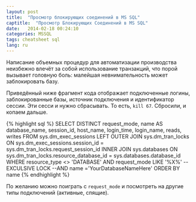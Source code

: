 ```yaml
---
layout: post
title:  "Просмотр блокирующих соединений в MS SQL"
captitle:  "Просмотр Блокирующих Соединений в MS SQL"
date:   2014-02-18 00:24:10
categories: MSSQL
tags: cheatsheet sql
lang: ru
---
```


Написание объемных процедур для автоматизации производства неизбежно влечёт за собой использование транзакций, что порой вызывает головную боль: малейшая невнимательность может заблокировать базу.

Приведённый ниже фрагмент кода отображает подключенные логины, заблокированные базы, источник подключения и идентификатор сессии. Эти сесси и нужно сбрасывать. То есть, `kill 67`. Сбросили, и копаем дальше.

{% highlight sql %}
SELECT DISTINCT request_mode,
      name AS database_name,
      session_id,
      host_name,
      login_time,
      login_name,
      reads,
      writes
	FROM sys.dm_exec_sessions
	LEFT OUTER JOIN sys.dm_tran_locks 
		ON sys.dm_exec_sessions.session_id = sys.dm_tran_locks.request_session_id
	INNER JOIN sys.databases
		ON sys.dm_tran_locks.resource_database_id = sys.databases.database_id
	WHERE resource_type <> 'DATABASE'
	AND request_mode LIKE '%X%' --EXCULSIVE LOCK
	--AND name ='YourDatabaseNameHere'
 ORDER BY name
{% endhighlight %}

По желанию можно поиграть с `request_mode` и посмотреть на другие типы подключений (активные, спящие).
